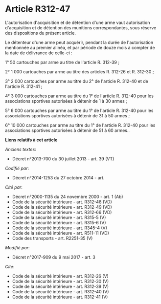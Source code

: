 # Article R312-47

L'autorisation d'acquisition et de détention d'une arme vaut autorisation d'acquisition et de détention des munitions
correspondantes, sous réserve des dispositions du présent article. 

Le détenteur d'une arme peut acquérir, pendant la durée de l'autorisation mentionnée au premier alinéa, et par période de
douze mois à compter de la date de délivrance de celle-ci : 

1° 50 cartouches par arme au titre de l'article R. 312-39 ; 

2° 1 000 cartouches par arme au titre des articles R. 312-26 et R. 312-30 ; 

3° 2 000 cartouches par arme au titre du 2° de l'article R. 312-40 et de l'article R. 312-41 ; 

4° 3 000 cartouches par arme au titre du 1° de l'article R. 312-40 pour les associations sportives autorisées à détenir de 1
à 30 armes ; 

5° 6 000 cartouches par arme au titre du 1° de l'article R. 312-40 pour les associations sportives autorisées à détenir de 31
à 50 armes ; 

6° 10 000 cartouches par arme au titre du 1° de l'article R. 312-40 pour les associations sportives autorisées à détenir de
51 à 60 armes..

**Liens relatifs à cet article**

_Anciens textes_:

  - Décret n°2013-700 du 30 juillet 2013 - art. 39 (VT)

_Codifié par_:

  - Décret n°2014-1253 du 27 octobre 2014 - art.

_Cité par_:

  - Décret n°2000-1135 du 24 novembre 2000 - art. 1 (Ab)
  - Code de la sécurité intérieure - art. R312-48 (VD)
  - Code de la sécurité intérieure - art. R312-49 (VD)
  - Code de la sécurité intérieure - art. R312-66 (VD)
  - Code de la sécurité intérieure - art. R315-5 (V)
  - Code de la sécurité intérieure - art. R315-6 (V)
  - Code de la sécurité intérieure - art. R345-4 (V)
  - Code de la sécurité intérieure - art. R511-11 (VD)
  - Code des transports - art. R2251-35 (V)

_Modifié par_:

  - Décret n°2017-909 du 9 mai 2017 - art. 3

_Cite_:

  - Code de la sécurité intérieure - art. R312-26 (V)
  - Code de la sécurité intérieure - art. R312-30 (V)
  - Code de la sécurité intérieure - art. R312-39 (V)
  - Code de la sécurité intérieure - art. R312-40 (V)
  - Code de la sécurité intérieure - art. R312-41 (V)
